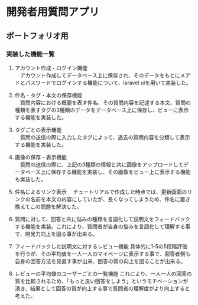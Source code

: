 # 開発者用質問アプリ
## ポートフォリオ用

### 実装した機能一覧
1. アカウント作成・ログイン機能  
　アカウント作成してデータベース上に保存され、そのデータをもとにメアドとパスワードでログインする機能について、laravel uiを用いて実装した。

2. 件名・タグ・本文の保存機能  
　質問内容における概要を表す件名、その質問内容を記述する本文、質問の種類を表すタグの3種類のデータをデータベース上に保存し、ビューに表示する機能を実装した。

3. タグごとの表示機能  
　質問の送信の際に入力したタグによって、過去の質問内容を分類して表示する機能を実装した。

4. 画像の保存・表示機能  
　質問の送信の際に、上記の3種類の情報と共に画像をアップロードしてデータベース上に保存する機能を実装し、その画像をビュー上に表示する機能も実装した。

5. 件名によるリンク表示
　チュートリアルで作成した時点では、更新画面のリンクの名前を本文の内容にしていたが、長くなってしまうため、件名に置き換えてこの問題を解決した。

6. 質問に対して、回答と共に悩みの種類を言語化して説明文をフィードバックする機能を実装。これにより、質問者が自身の悩みを言語化して理解する事で、開発力向上を図る事が出来る。

7. フィードバックした説明文に対するレビュー機能  具体的に1-5の5段階評価を行うが、その平均値を一人一人のマイページに表示する事で、回答者側も自身の回答方法を見直す事が出来、回答の質の向上を図ることが出来る。

8. レビューの平均値のユーザーごとの一覧機能  これにより、一人一人の回答の質を比較されるため、「もっと良い回答をしよう」というモチベーションが湧き、結果として回答の質が向上する事で質問者の理解度がより向上すると考えた。
